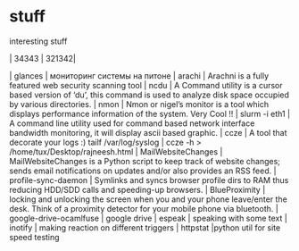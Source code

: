 stuff
=====

interesting stuff

| 34343 | 321342|


| glances     |     мониторинг системы на питоне
| arachi	            |     Arachni is a fully featured web security scanning tool
| ncdu                    |	A Command utility is a cursor based version of ‘du’,  this command is used to analyze disk space occupied by various directories.
| nmon	                  |     Nmon or nigel’s monitor is a tool which displays performance information of the system. Very Cool !!
| slurm -i eth1	      |     A command line utility used for command based network interface bandwidth monitoring, it will display ascii based graphic.
| ccze	                  |     A tool that decorate your logs :) tailf /var/log/syslog | ccze -h > /home/tux/Desktop/rajneesh.html
| MailWebsiteChanges      |     MailWebsiteChanges is a Python script to keep track of website changes; sends email notifications on updates and/or also provides an RSS feed.
| profile-sync-daemon     |     Symlinks and syncs browser profile dirs to RAM thus reducing HDD/SDD calls and speeding-up browsers.
| BlueProximity           |      locking and unlocking the screen when you and your phone leave/enter the desk. Think of a proximity detector for your mobile phone via bluetooth.
| google-drive-ocamlfuse	|  google drive
| espeak			|  speaking with some text
| inotify         | making reaction on different triggers
| httpstat          |python util for site speed testing